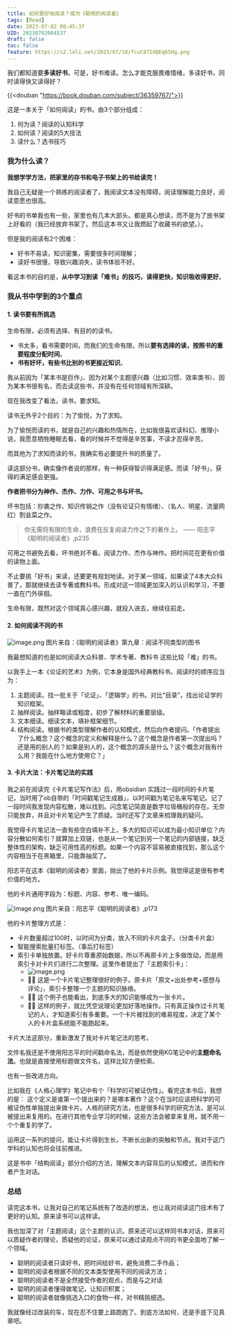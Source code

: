 ```yaml
---
title: 如何更好地阅读？成为《聪明的阅读者》
tags: [Read]
date: 2023-07-02 00:45:37
UID: 20230702004537
draft: false
toc: false
feature: https://s2.loli.net/2023/07/10/fcuC87IdQEq65Hg.png
---
```


我们都知道要**多读好书**。可是，好书难读。怎么才能克服畏难情绪，多读好书，同时读得快又读得好？

{{<douban "https://book.douban.com/subject/36359767/">}}

这是一本关于「如何阅读」的书。由3个部分组成：
1. 何为读？阅读的认知科学
2. 如何读？阅读的5大技法
3. 读什么？选书技巧

<!--more-->

### 我为什么读？

**我想学学方法，把家里的存书和电子书架上的书给读完！**

我自己无疑是一个熟练的阅读者了，我阅读文本没有障碍，阅读理解能力良好，阅读意愿也很高。

好书的书单我也有一些，家里也有几本大部头。都是真心想读，而不是为了放书架上好看的（我已经放弃书架了。然后这本书又让我燃起了收藏书的欲望。）。

但是我的阅读有2个困难：
- 好书不易读，知识密集，需要很多时间理解；
- 读好书很慢，导致兴趣消失，读书体验不好。

看这本书的目的是，**从中学习到读「难书」的技巧，读得更快，知识吸收得更好**。


### 我从书中学到的3个重点

#### 1. 读书要有所挑选

生命有限，必须有选择、有目的的读书。
- 书太多，看书需要时间，而我们的生命有限。所以**要有选择的读，按照书的重要程度分配时间**。
- **书有好坏，有些书比别的书更接近知识**。

我从前因为「某本书是巨作」、因为对某个主题感兴趣（比如习惯、效率类书）、因为某本书很有名，而去读这些书，并没有在任何领域有所深耕。

现在我改变了看法，读书，要求知。

读书无外乎2个目的：为了愉悦，为了求知。

为了愉悦而读的书，就是自己的兴趣和热情所在，比如我很喜欢读科幻、推理小说，我愿意牺牲睡眠去看，看的时候并不觉得是辛苦事，不读才忍得辛苦。

而其他为了求知而读的书，我确实有必要提升书的质量了。

读这部分书，确实像作者说的那样，有一种获得智识得满足感。而读「好书」，获得的满足感会更强。

**作者把书分为神作、杰作、力作、可用之书与坏书。**

坏书包括：抄袭之作、知识传销之作（没有论证只有情绪）、（名人、明星、流量网红）割韭菜之作。

> 你无需将有限的生命，浪费在反复阅读力作之下的著作上。
> —— 阳志平《聪明的阅读者》,p235

可用之书避免去看，坏书绝对不看。阅读力作、杰作与神作。把时间花在更有价值的读物上面。

不止要挑「好书」来读，还要更有规划地读。对于某一领域，如果读了4本大众科普了，那就继续去读专著或教科书。形成对这一领域更加深入的认识和学习，不要一直在门外徘徊。

生命有限，既然对这个领域真心感兴趣，就投入进去，继续往前走。

#### 2. 如何阅读不同的书


![image.png](https://s2.loli.net/2023/07/01/4pRW6b2gafrmQx1.png)
图片来自：《聪明的阅读者》第九章：阅读不同类型的图书



我最想知道的也是如何阅读大众科普、学术专著、教科书 这些比较「难」的书。

以我手上一本《论证的艺术》为例，它本身是国外经典教科书。阅读时的顺序应当为：
1. 主题阅读。找一批关于「论证」、「逻辑学」的书。对比“目录”，找出论证学的知识框架。
2. 抽样阅读。抽样略读或粗度，初步了解材料的重要层级。
3. 文本细读。细读文本，填补框架细节。
4. 结构阅读。根据书的类型理解作者的认知模式，然后向作者提问。「作者提出了什么概念？这个概念的定义和解释是什么？这个概念是作者第一次提出吗？还是用的别人的？如果是别人的，这个概念的源头是什么？这个概念对我有什么用？我能在什么地方使用它？」


#### 3. 卡片大法：卡片笔记法的实践

我之前在阅读完《卡片笔记写作法》后，用obsidian 实践过一段时间的卡片笔记，当时用了ob自带的「时间戳笔记生成器」，以时间戳为笔记名来写笔记。记了一段时间我发现内容松散，难以找到。闪念笔记简直是数字垃圾桶般的存在。无奈只能放弃，并且对卡片笔记产生了质疑。当时还写了文章来梳理我的疑问。

我觉得卡片笔记法一直有些空白填补不上，多大的知识可以成为最小知识单位？内容分散如何索引？就算加上双链，也是从一个笔记到另一个笔记的内部链接，缺乏整体性的架构，缺乏可用性高的标题。如果一个内容不容易被直接找到，那么这个内容相当于在黑箱里，只能靠抽奖了。

阳志平在这本《聪明的阅读者》里面，抛出了他的卡片示例。我觉得这是很有参考价值的地方。

他的卡片通用字段为：标题、内容、参考、唯一编码。

![image.png](https://s2.loli.net/2023/07/02/ISfK1JzY4Or5BZ7.png)
图片来自：阳志平《聪明的阅读者》,p173

他的卡片整理方式是：
- 卡片数量超过100时，以时间为分类，放入不同的卡片盒子。（分类卡片盒）
- 智能搜索批量打标签。（事后打标签）
- 索引卡单独放置。好卡片尊重原始数据，所以不再原卡片上多做改动，而是用索引卡对卡片们进行二次整理。这里作者提出了「主题索引卡」：
	- ![image.png](https://s2.loli.net/2023/07/02/ZOI56mGetBjd3Ss.png)
	- ✍🏻 这是一个卡片笔记整理很好的例子。原卡片「原文+出处参考+感想与评论」，索引卡整理一个主题的知识脉络。
	- ✍🏻 这个例子也能看出，到底多大的知识能够成为一张卡片。
	- ✍🏻 这样的例子，就比凭空说理论更加好落地操作。只有真正操作过卡片笔记的人，才知道索引有多重要。一个卡片被找到的难易程度，决定了某个人的卡片盒系统能不能跑起来。

卡片大法这部分，重新激发了我对卡片笔记法的思考。

文件名我还是不使用阳志平的时间戳命名法，而是依然使用KG笔记中的**主题命名法**。也就是直接使用标题做文件名，这样比较方便检索。

也有一些改进方向。

比如我在《人格心理学》笔记中有个「科学的可被证伪性」。看完这本书后，我想的是：
这个定义是谁第一个提出来的？是哪本著作？这个在当时应该把科学的可被证伪性单独提出来做卡片。人格的研究方法，也是很多科学的研究方法，是可以被提出来复用的。在进行其他专业学习的时候，这些方法会被拿来复用，就不用一个个重复的学了。

运用这一系列的提问，能让卡片得到生长，不断长出新的突触和节点。我对于这门学科的认知也将会往前推进。

这是书中「结构阅读」部分介绍的方法，理解文本内容背后的认知模式，进而和作者产生对话。

### 总结

读完这本书，让我对自己的笔记系统有了改造的想法，也让我对阅读这门技术有了更好的认知。原来读书可以这样读。

我也加深了对「主题阅读」这个主题的认识。原来还可以这样同书本对话，原来可以质疑作者的理论，质疑他的论证，原来可以通过读观点不同的书更全面地了解一个领域。

- 聪明的阅读者只读好书，把时间给好书，避免消费二手作品；
- 聪明的阅读者根据不同的文本类型使用不同的阅读方法；
- 聪明的阅读者不是全然接受作者的观点，而是与之对话
- 聪明的阅读者懂得做笔记，让知识积累；
- 聪明的阅读者就像挑选入口的食物一样，对书精挑细选。

我就像经过改装的车，现在忍不住要上路跑跑了。到底方法如何，还是手底下见真章吧。